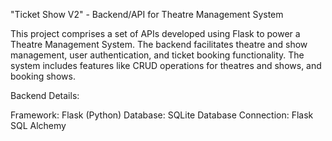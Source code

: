 
"Ticket Show V2" - Backend/API for Theatre Management System

This project comprises a set of APIs developed using Flask to power a Theatre Management System. The backend facilitates theatre and show management, user authentication, and ticket booking functionality. The system includes features like CRUD operations for theatres and shows,  and booking shows.

Backend Details:

Framework: Flask (Python)
Database: SQLite
Database Connection: Flask SQL Alchemy
